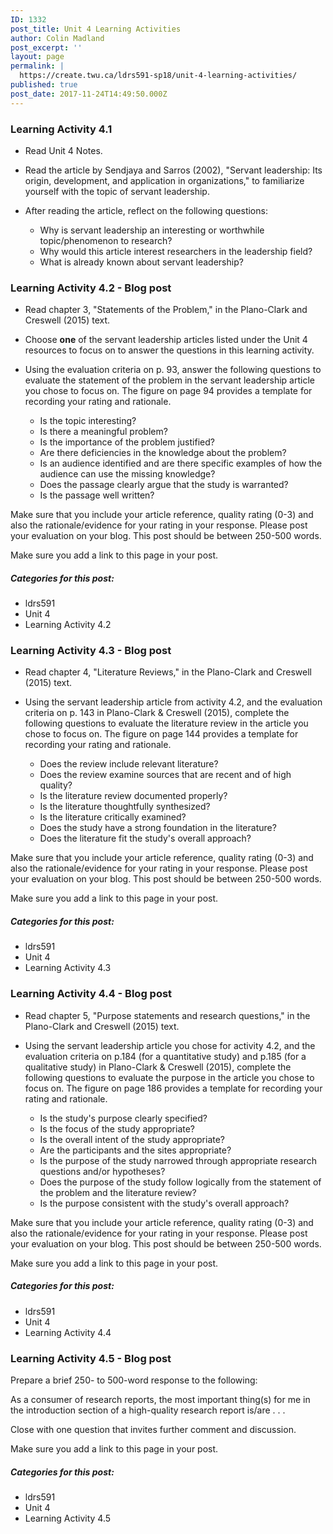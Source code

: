 ```yaml
---
ID: 1332
post_title: Unit 4 Learning Activities
author: Colin Madland
post_excerpt: ''
layout: page
permalink: |
  https://create.twu.ca/ldrs591-sp18/unit-4-learning-activities/
published: true
post_date: 2017-11-24T14:49:50.000Z
---
```


### Learning Activity 4.1

* Read Unit 4 Notes.
* Read the article by Sendjaya and Sarros \(2002\), "Servant leadership: Its origin, development, and application in organizations," to familiarize yourself with the topic of servant leadership.
* After reading the article, reflect on the following questions:

  * Why is servant leadership an interesting or worthwhile topic/phenomenon to research?
  * Why would this article interest researchers in the leadership field?
  * What is already known about servant leadership?

### Learning Activity 4.2 - Blog post

* Read chapter 3, "Statements of the Problem," in the Plano-Clark and Creswell \(2015\) text.
* Choose **one** of the servant leadership articles listed under the Unit 4 resources to focus on to answer the questions in this learning activity.
* Using the evaluation criteria on p. 93, answer the following questions to evaluate the statement of the problem in the servant leadership article you chose to focus on. The figure on page 94 provides a template for recording your rating and rationale.

  * Is the topic interesting?
  * Is there a meaningful problem?
  * Is the importance of the problem justified?
  * Are there deficiencies in the knowledge about the problem?
  * Is an audience identified and are there specific examples of how the audience can use the missing knowledge?
  * Does the passage clearly argue that the study is warranted?
  * Is the passage well written?

Make sure that you include your article reference, quality rating \(0-3\) and also the rationale/evidence for your rating in your response.  Please post your evaluation on your blog. This post should be between 250-500 words.

Make sure you add a link to this page in your post.

##### Categories for this post:

* ldrs591
* Unit 4
* Learning Activity 4.2

### Learning Activity 4.3 - Blog post

* Read chapter 4, "Literature Reviews," in the Plano-Clark and Creswell \(2015\) text.
* Using the servant leadership article from activity 4.2, and the evaluation criteria on p. 143 in Plano-Clark & Creswell \(2015\), complete the following questions to evaluate the literature review in the article you chose to focus on. The figure on page 144 provides a template for recording your rating and rationale.

  * Does the review include relevant literature?
  * Does the review examine sources that are recent and of high quality?
  * Is the literature review documented properly?
  * Is the literature thoughtfully synthesized?
  * Is the literature critically examined?
  * Does the study have a strong foundation in the literature?
  * Does the literature fit the study's overall approach?

Make sure that you include your article reference, quality rating \(0-3\) and also the rationale/evidence for your rating in your response.  Please post your evaluation on your blog.  This post should be between 250-500 words.

Make sure you add a link to this page in your post.

##### Categories for this post:

* ldrs591
* Unit 4
* Learning Activity 4.3

### Learning Activity 4.4 - Blog post

* Read chapter 5, "Purpose statements and research questions," in the Plano-Clark and Creswell \(2015\) text.
* Using the servant leadership article you chose for activity 4.2, and the evaluation criteria on p.184 \(for a quantitative study\) and p.185 \(for a qualitative study\) in Plano-Clark & Creswell \(2015\), complete the following questions to evaluate the purpose in the article you chose to focus on. The figure on page 186 provides a template for recording your rating and rationale.

  * Is the study's purpose clearly specified?
  * Is the focus of the study appropriate?
  * Is the overall intent of the study appropriate?
  * Are the participants and the sites appropriate?
  * Is the purpose of the study narrowed through appropriate research questions and/or hypotheses?
  * Does the purpose of the study follow logically from the statement of the problem and the literature review?
  * Is the purpose consistent with the study's overall approach?

Make sure that you include your article reference, quality rating \(0-3\) and also the rationale/evidence for your rating in your response.  Please post your evaluation on your blog. This post should be between 250-500 words.

Make sure you add a link to this page in your post.

##### Categories for this post:

* ldrs591
* Unit 4
* Learning Activity 4.4

### Learning Activity 4.5 - Blog post

Prepare a brief 250- to 500-word response to the following:

As a consumer of research reports, the most important thing\(s\) for me in the introduction section of a high-quality research report is/are . . .

Close with one question that invites further comment and discussion.

Make sure you add a link to this page in your post.

##### Categories for this post:

* ldrs591
* Unit 4
* Learning Activity 4.5



